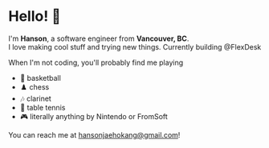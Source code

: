 # Hello! 👋

I'm **Hanson**, a software engineer from **Vancouver, BC**.  
I love making cool stuff and trying new things. Currently building @FlexDesk

When I'm not coding, you'll probably find me playing
- 🏀 basketball
- ♟️ chess
- 🎶 clarinet
- 🏓 table tennis
- 🎮 literally anything by Nintendo or FromSoft

You can reach me at hansonjaehokang@gmail.com!
